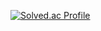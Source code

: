 [![Solved.ac Profile](http://mazassumnida.wtf/api/v2/generate_badge?boj=백준아이디)](https://solved.ac/ad4086/)
